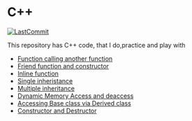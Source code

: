 # C++
[![LastCommit](https://img.shields.io/github/last-commit/balaji303/C-plusplus.svg?style=social)](https://github.com/balaji303/C-plusplus/commits/master)


This repository has C++ code, that I do,practice and play with 

- [Function calling another function](https://github.com/balaji303/C-plusplus/blob/master/Function%20calling%20another%20function.cpp)
- [Friend function and constructor](https://github.com/balaji303/C-plusplus/blob/master/friendFunction.cpp)
- [Inline function](https://github.com/balaji303/C-plusplus/blob/master/inlinefunction.cpp)
- [Single inheristance](https://github.com/balaji303/C-plusplus/blob/master/SingleInheristance.cpp)
- [Multiple inheritance](https://github.com/balaji303/C-plusplus/blob/master/Multiple%20inheritance.cpp)
- [Dynamic Memory Access and deaccess](https://github.com/balaji303/C-plusplus/blob/master/DynamicMemoryAccess.cpp)
- [Accessing Base class via Derived class](https://github.com/balaji303/C-plusplus/blob/master/AccessingBaseclassviaDerived.cpp)
- [Constructor and Destructor ](https://github.com/balaji303/C-plusplus/blob/master/Constructor%20and%20destructor.cpp)
